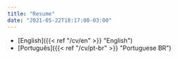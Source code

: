 ```yaml
---
title: "Resume"
date: "2021-05-22T18:17:00-03:00"
---
```


- [English]({{< ref "/cv/en" >}} "English")
- [Português]({{< ref "/cv/pt-br" >}} "Portuguese BR")